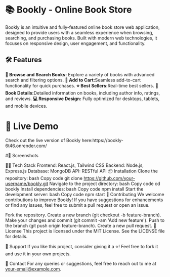 <h1>📚 Bookly - Online Book Store</h1>

Bookly is an intuitive and fully-featured online book store web application, designed to provide users with a seamless experience when browsing, searching, and purchasing books. Built with modern web technologies, it focuses on responsive design, user engagement, and functionality.

<h2>🛠️ Features</h2>
<b>📖 Browse and Search Books:</b> Explore a variety of books with advanced search and filtering options.
<b>🛒 Add to Cart:</b>Seamless add-to-cart functionality for quick purchases.
<b>⭐ Best Sellers:</b>Real-time best sellers.
<b>💬 Book Details:</b>Detailed information on books, including author info, ratings, and reviews.
<b>💻 Responsive Design:</b> Fully optimized for desktops, tablets, and mobile devices.


<h1>🚀 Live Demo</h1>
Check out the live version of Bookly here:https://bookly-6t46.onrender.com/

#🎨 Screenshots



🧑‍💻 Tech Stack
Frontend: React.js, Tailwind CSS
Backend: Node.js, Express.js
Database: MongoDB
API: RESTful API
📦 Installation
Clone the repository:
bash
Copy code
git clone https://github.com/your-username/bookly.git
Navigate to the project directory:
bash
Copy code
cd bookly
Install dependencies:
bash
Copy code
npm install
Start the development server:
bash
Copy code
npm start
🚧 Contributing
We welcome contributions to improve Bookly! If you have suggestions for enhancements or find any issues, feel free to submit a pull request or open an issue.

Fork the repository.
Create a new branch (git checkout -b feature-branch).
Make your changes and commit (git commit -am 'Add new feature').
Push to the branch (git push origin feature-branch).
Create a new pull request.
📝 License
This project is licensed under the MIT License. See the LICENSE file for details.

🌟 Support
If you like this project, consider giving it a ⭐️! Feel free to fork it and use it in your own projects.

📧 Contact
For any queries or suggestions, feel free to reach out to me at your-email@example.com.
